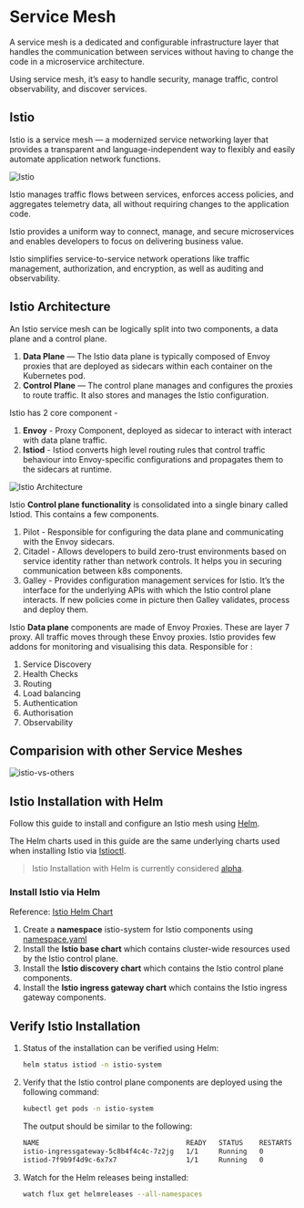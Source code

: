 # Service Mesh

A service mesh is a dedicated and configurable infrastructure layer that handles the communication between services without having to change the code in a microservice architecture. 

Using service mesh, it’s easy to handle security, manage traffic, control observability, and discover services.

## Istio
Istio is a service mesh — a modernized service networking layer that provides a transparent and language-independent way to flexibly and easily automate application network functions.

![Istio](https://miro.medium.com/max/1400/1*BZFuYZzV0e8GgQ3GZuCJHA.webp)


Istio manages traffic flows between services, enforces access policies, and aggregates telemetry data, all without requiring changes to the application code. 

Istio provides a uniform way to connect, manage, and secure microservices and enables developers to focus on delivering business value.

Istio simplifies service-to-service network operations like traffic management, authorization, and encryption, as well as auditing and observability.


## Istio Architecture

An Istio service mesh can be logically split into two components, a data plane and a control plane.

1. **Data Plane** — The Istio data plane is typically composed of Envoy proxies that are deployed as sidecars within each container on the Kubernetes pod.
1. **Control Plane** — The control plane manages and configures the proxies to route traffic. It also stores and manages the Istio configuration.

Istio has 2 core component -

1. **Envoy** - Proxy Component, deployed as sidecar to interact with interact with data plane traffic.
1. **Istiod** - Istiod converts high level routing rules that control traffic behaviour into Envoy-specific configurations and propagates them to the sidecars at runtime.

![Istio Architecture](https://istio.io/latest/docs/ops/deployment/architecture/arch.svg)

Istio **Control plane functionality** is consolidated into a single binary called Istiod. This contains a few components.

1. Pilot - Responsible for configuring the data plane and communicating with the Envoy sidecars.
1. Citadel - Allows developers to build zero-trust environments based on service identity rather than network controls. It helps you in securing communication between k8s components.
1. Galley - Provides configuration management services for Istio. It’s the interface for the underlying APIs with which the Istio control plane interacts. If new policies come in picture then Galley validates, process and deploy them.

Istio **Data plane** components are made of Envoy Proxies. These are layer 7 proxy. All traffic moves through these Envoy proxies. Istio provides few addons for monitoring and visualising this data. Responsible for :

1. Service Discovery
1. Health Checks
1. Routing
1. Load balancing
1. Authentication
1. Authorisation
1. Observability


## Comparision with other Service Meshes

![istio-vs-others](https://miro.medium.com/max/1400/1*C-w_7dhU9A7BnuFIB8EQsg.webp)




## Istio Installation with Helm

Follow this guide to install and configure an Istio mesh using [Helm](https://helm.sh/docs/).

The Helm charts used in this guide are the same underlying charts used when installing Istio via [Istioctl](https://istio.io/latest/docs/setup/install/istioctl/).

> Istio Installation with Helm  is currently considered [alpha](https://istio.io/latest/docs/releases/feature-stages/).

### Install Istio via Helm

Reference: [Istio Helm Chart](https://istio.io/latest/docs/setup/install/helm/)

1. Create a **namespace** istio-system for Istio components using [namespace.yaml](./components/namespace.yaml)
2. Install the **Istio base chart** which contains cluster-wide resources used by the Istio control plane.
2. Install the **Istio discovery chart** which contains the Istio control plane components.
3. Install the **Istio ingress gateway chart** which contains the Istio ingress gateway components.

## Verify Istio Installation

1. Status of the installation can be verified using Helm:

    ```bash
    helm status istiod -n istio-system
    ```

2. Verify that the Istio control plane components are deployed using the following command:

    ```bash
    kubectl get pods -n istio-system
    ```

    The output should be similar to the following:

    ```bash
    NAME                                    READY   STATUS    RESTARTS   AGE
    istio-ingressgateway-5c8b4f4c4c-7z2jg   1/1     Running   0          2m
    istiod-7f9b9f4d9c-6x7x7                 1/1     Running   0          2m
    ```

3. Watch for the Helm releases being installed:

    ```bash
    watch flux get helmreleases --all-namespaces
    ```



